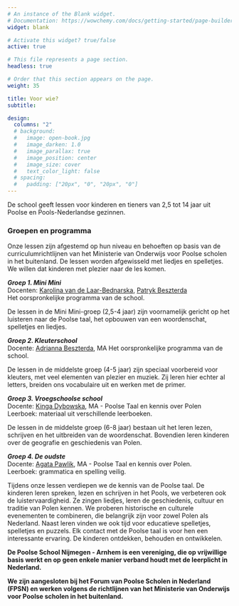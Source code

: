 ```yaml
---
# An instance of the Blank widget.
# Documentation: https://wowchemy.com/docs/getting-started/page-builder/
widget: blank

# Activate this widget? true/false
active: true

# This file represents a page section.
headless: true

# Order that this section appears on the page.
weight: 35

title: Voor wie?
subtitle:

design:
  columns: "2"
  # background:
  #   image: open-book.jpg
  #   image_darken: 1.0
  #   image_parallax: true
  #   image_position: center
  #   image_size: cover
  #   text_color_light: false
  # spacing:
  #   padding: ["20px", "0", "20px", "0"]
---
```


De school geeft lessen voor kinderen en tieners van 2,5 tot 14 jaar uit Poolse en Pools-Nederlandse gezinnen.

### Groepen en programma

Onze lessen zijn afgestemd op hun niveau en behoeften op basis van de curriculumrichtlijnen van het Ministerie van Onderwijs voor Poolse scholen in het buitenland. De lessen worden afgewisseld met liedjes en spelletjes. We willen dat kinderen met plezier naar de les komen.

__*Groep 1. Mini Mini*__  
Docenten: [Karolina van de Laar-Bednarska](/nl/author/karolina-van-de-laar-bednarska/), [Patryk Beszterda](/nl/author/patryk-beszterda/)  
Het oorspronkelijke programma van de school.  

De lessen in de Mini Mini-groep (2,5-4 jaar) zijn voornamelijk gericht op het luisteren naar de Poolse taal, het opbouwen van een woordenschat, spelletjes en liedjes.

__*Groep 2. Kleuterschool*__  
Docente: [Adrianna Beszterda](/nl/author/adrianna-beszterda/), MA
Het oorspronkelijke programma van de school.

De lessen in de middelste groep (4-5 jaar) zijn speciaal voorbereid voor kleuters, met veel elementen van plezier en muziek. Zij leren hier echter al letters, breiden ons vocabulaire uit en werken met de primer.

__*Groep 3. Vroegschoolse school*__  
Docente: [Kinga Dybowska](/nl/author/kinga-dybowska/), MA - Poolse Taal en kennis over Polen  
Leerboek: materiaal uit verschillende leerboeken.

De lessen in de middelste groep (6-8 jaar) bestaan uit het leren lezen, schrijven en het uitbreiden van de woordenschat. Bovendien leren kinderen over de geografie en geschiedenis van Polen.

__*Groep 4. De oudste*__  
Docente: [Agata Pawlik](/nl/author/agata-pawlik/), MA - Poolse Taal en kennis over Polen.  
Leerboek: grammatica en spelling veilig.  

Tijdens onze lessen verdiepen we de kennis van de Poolse taal. De kinderen leren spreken, lezen en schrijven in het Pools, we verbeteren ook de luistervaardigheid. Ze zingen liedjes, leren de geschiedenis, cultuur en traditie van Polen kennen. We proberen historische en culturele evenementen te combineren, die belangrijk zijn voor zowel Polen als Nederland. Naast leren vinden we ook tijd voor educatieve spelletjes, spelletjes en puzzels. Elk contact met de Poolse taal is voor hen een interessante ervaring. De kinderen ontdekken, behouden en ontwikkelen.

__De Poolse School Nijmegen - Arnhem is een vereniging, die op vrijwillige basis werkt en op geen enkele manier verband houdt met de leerplicht in Nederland.__

__We zijn aangesloten bij het Forum van Poolse Scholen in Nederland (FPSN) en werken volgens de richtlijnen van het Ministerie van Onderwijs voor Poolse scholen in het buitenland.__
